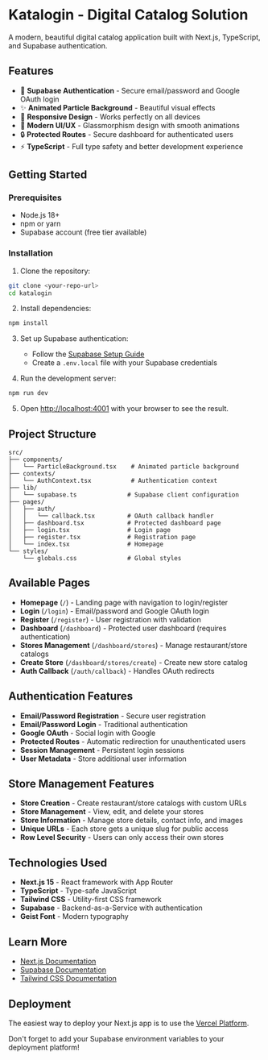 # Katalogin - Digital Catalog Solution

A modern, beautiful digital catalog application built with Next.js, TypeScript, and Supabase authentication.

## Features

- 🔐 **Supabase Authentication** - Secure email/password and Google OAuth login
- ✨ **Animated Particle Background** - Beautiful visual effects
- 📱 **Responsive Design** - Works perfectly on all devices
- 🎨 **Modern UI/UX** - Glassmorphism design with smooth animations
- 🔒 **Protected Routes** - Secure dashboard for authenticated users
- ⚡ **TypeScript** - Full type safety and better development experience

## Getting Started

### Prerequisites

- Node.js 18+ 
- npm or yarn
- Supabase account (free tier available)

### Installation

1. Clone the repository:
```bash
git clone <your-repo-url>
cd katalogin
```

2. Install dependencies:
```bash
npm install
```

3. Set up Supabase authentication:
   - Follow the [Supabase Setup Guide](./SUPABASE_SETUP.md)
   - Create a `.env.local` file with your Supabase credentials

4. Run the development server:
```bash
npm run dev
```

5. Open [http://localhost:4001](http://localhost:4001) with your browser to see the result.

## Project Structure

```
src/
├── components/
│   └── ParticleBackground.tsx    # Animated particle background
├── contexts/
│   └── AuthContext.tsx           # Authentication context
├── lib/
│   └── supabase.ts              # Supabase client configuration
├── pages/
│   ├── auth/
│   │   └── callback.tsx         # OAuth callback handler
│   ├── dashboard.tsx            # Protected dashboard page
│   ├── login.tsx                # Login page
│   ├── register.tsx             # Registration page
│   └── index.tsx                # Homepage
└── styles/
    └── globals.css              # Global styles
```

## Available Pages

- **Homepage** (`/`) - Landing page with navigation to login/register
- **Login** (`/login`) - Email/password and Google OAuth login
- **Register** (`/register`) - User registration with validation
- **Dashboard** (`/dashboard`) - Protected user dashboard (requires authentication)
- **Stores Management** (`/dashboard/stores`) - Manage restaurant/store catalogs
- **Create Store** (`/dashboard/stores/create`) - Create new store catalog
- **Auth Callback** (`/auth/callback`) - Handles OAuth redirects

## Authentication Features

- **Email/Password Registration** - Secure user registration
- **Email/Password Login** - Traditional authentication
- **Google OAuth** - Social login with Google
- **Protected Routes** - Automatic redirection for unauthenticated users
- **Session Management** - Persistent login sessions
- **User Metadata** - Store additional user information

## Store Management Features

- **Store Creation** - Create restaurant/store catalogs with custom URLs
- **Store Management** - View, edit, and delete your stores
- **Store Information** - Manage store details, contact info, and images
- **Unique URLs** - Each store gets a unique slug for public access
- **Row Level Security** - Users can only access their own stores

## Technologies Used

- **Next.js 15** - React framework with App Router
- **TypeScript** - Type-safe JavaScript
- **Tailwind CSS** - Utility-first CSS framework
- **Supabase** - Backend-as-a-Service with authentication
- **Geist Font** - Modern typography

## Learn More

- [Next.js Documentation](https://nextjs.org/docs)
- [Supabase Documentation](https://supabase.com/docs)
- [Tailwind CSS Documentation](https://tailwindcss.com/docs)

## Deployment

The easiest way to deploy your Next.js app is to use the [Vercel Platform](https://vercel.com/new?utm_medium=default-template&filter=next.js&utm_source=create-next-app&utm_campaign=create-next-app-readme).

Don't forget to add your Supabase environment variables to your deployment platform!

